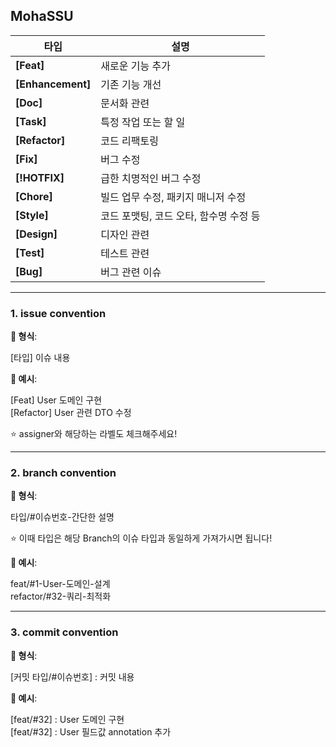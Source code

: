## MohaSSU


| 타입           | 설명            |
| -------------- | --------------- |
| **[Feat]**  | 새로운 기능 추가 |
| **[Enhancement]** | 기존 기능 개선 |
| **[Doc]** | 문서화 관련 |
| **[Task]** | 특정 작업 또는 할 일 |
| **[Refactor]** | 코드 리팩토링 |
| **[Fix]** | 버그 수정 |
| **[!HOTFIX]** | 급한 치명적인 버그 수정 |
| **[Chore]** | 빌드 업무 수정, 패키지 매니저 수정 |
| **[Style]** | 코드 포맷팅, 코드 오타, 함수명 수정 등 |
| **[Design]** | 디자인 관련 |
| **[Test]** | 테스트 관련 |
| **[Bug]** | 버그 관련 이슈 |

-----

### 1. issue convention

**📌 형식**:

[타입] 이슈 내용


**📌 예시**:

[Feat] User 도메인 구현<br>
[Refactor] User 관련 DTO 수정

⭐️ assigner와 해당하는 라벨도 체크해주세요!

  -------------

### 2. branch convention

**📌 형식**:

타입/#이슈번호-간단한 설명

⭐️ 이때 타입은 해당 Branch의 이슈 타입과 동일하게 가져가시면 됩니다!


**📌 예시**:

feat/#1-User-도메인-설계<br>
refactor/#32-쿼리-최적화

----------------

### 3. commit convention

**📌 형식**:

[커밋 타입/#이슈번호] : 커밋 내용<br>

**📌 예시**:

[feat/#32] : User 도메인 구현<br>
[feat/#32] : User 필드값 annotation 추가<br>

